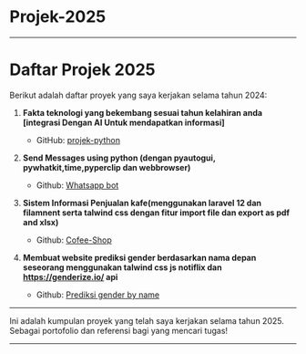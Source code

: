 # Projek-2025



---

# Daftar Projek 2025

Berikut adalah daftar proyek yang saya kerjakan selama tahun 2024:

1. **Fakta teknologi yang bekembang sesuai tahun kelahiran anda [integrasi Dengan AI Untuk mendapatkan informasi]**
   - GitHub: [projek-python](https://github.com/StevanusAndika/AI-Python)

2. **Send Messages using python  (dengan pyautogui, pywhatkit,time,pyperclip dan webbrowser)**
   - Github: [Whatsapp bot](https://github.com/StevanusAndika/whatsapp-bot)

3. **Sistem Informasi Penjualan kafe(menggunakan laravel 12 dan filamnent serta talwind css dengan fitur import file dan export as pdf and xlsx)**
   - Github: [Cofee-Shop](https://github.com/StevanusAndika/cofee-shop)
  
4. **Membuat website prediksi gender berdasarkan nama depan seseorang menggunakan talwind css js notiflix dan https://genderize.io/ api**
   - Github: [Prediksi gender by name](https://stevanusandika.github.io/prediksi-nama/)


       
---

Ini adalah kumpulan proyek yang telah saya kerjakan selama tahun 2025. Sebagai portofolio dan referensi bagi yang mencari tugas!

--- 

